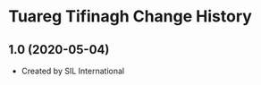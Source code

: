Tuareg Tifinagh Change History
====================

1.0 (2020-05-04)
----------------
* Created by SIL International
